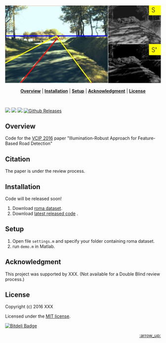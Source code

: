 
<p align="center">
<a name="top" href="#"><img src="doc/images/cover.jpg"></a>
</p>

<p align="center">
<b><a href="#overview">Overview</a></b>
|
<!-- <b><a href="#features">Features</a></b>
| -->
<b><a href="#installation">Installation</a></b>
|
<!-- <b><a href="#updating">Updating</a></b>
| -->
<b><a href="#setup">Setup</a></b>
|
<!-- <b><a href="#structure">Structure</a></b>
| -->
<b><a href="#acknowledgment">Acknowledgment</a></b>
|
<b><a href="#license">License</a></b>
</p>

<br>

<!-- CCF Ranking -->
<!-- https://img.shields.io/badge/color-brightgreen-brightgreen.svg?maxAge=2592000 -->

[![](http://img.shields.io/badge/license-MIT-blue.svg)][license]
[![](https://img.shields.io/badge/MATLAB-R2015a-green.svg)](#)
[![](https://img.shields.io/badge/platform-Windows10-green.svg)](#)
[![Github Releases](https://img.shields.io/github/downloads/atom/atom/latest/total.svg?maxAge=2592000)]()
<!-- [![](https://voting-badge.herokuapp.com/img?url=https://github.com/b4b4r07/dotfiles)][vote] -->
<!-- [![](https://img.shields.io/badge/documentation-etc-red.svg)][doc] -->

## Overview

Code for the [VCIP 2016](http://vcip2016.org/) paper "Illumination-Robust Approach for Feature-Based Road Detection" 

## Citation

The paper is under the review process.

<!-- ## Contributions -->

## Installation

Code will be released soon!

1. Download [roma dataset](http://www.lcpc.fr/english/products/image-databases/article/roma-road-markings-1817).
2. Download [latest released code](/releases/) .

## Setup

1. Open file `settings.m` and specify your folder containing roma dataset.
2. run `demo.m` in Matlab.

## Acknowledgment 

This project was supported by XXX. (Not available for a Double Blind review process.)

## License

Copyright (c) 2016 XXX

Licensed under the [MIT license][license].

[![Bitdeli Badge](https://d2weczhvl823v0.cloudfront.net/baidut/s-prime--an-illumination-robust-feature/trend.png)](https://bitdeli.com/free "Bitdeli Badge")

<p align="right"><a href="#top">:arrow_up:</a></p>

[license]: ./LICENSE

